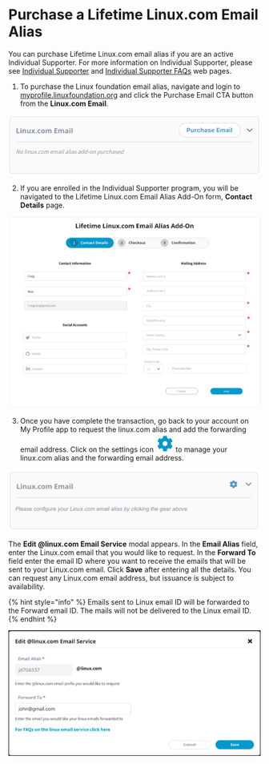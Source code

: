 # Purchase a Lifetime Linux.com Email Alias

You can purchase Lifetime Linux.com email alias if you are an active Individual Supporter. For more information on Individual Supporter, please see [Individual Supporter](https://www.linuxfoundation.org/about/individual-supporters/) and [Individual Supporter FAQs](https://www.linuxfoundation.org/about/individual-supporters/faq/#faq1) web pages.

1. To purchase the Linux foundation email alias, navigate and login to [myprofile.linuxfoundation.org](https://myprofile.linuxfoundation.org/) and click the Purchase Email CTA button from the **Linux.com Email**.

![](../.gitbook/assets/email.png)

2. If you are enrolled in the Individual Supporter program, you will be navigated to the Lifetime Linux.com Email Alias Add-On form, **Contact Details** page.

![](../.gitbook/assets/linuxemailpurchaseflow.png)

3. Once you have complete the transaction, go back to your account on My Profile app to request the linux.com alias and add the forwarding email address. Click on the settings icon  ![](../.gitbook/assets/settings%20%281%29.png)to manage your linux.com alias and the forwarding email address. 

![](../.gitbook/assets/email-not-configured%20%282%29.png)

The **Edit @linux.com Email Service** modal appears. In the **Email Alias** field, enter the Linux.com email that you would like to request. In the **Forward To** field enter the email ID where you want to receive the emails that will be sent to your Linux.com email. Click **Save** after entering all the details. You can request any Linux.com email address, but issuance is subject to availability.

{% hint style="info" %}
Emails sent to Linux email ID will be forwarded to the Forward email ID. The mails will not be delivered to the Linux email ID.
{% endhint %}

![](../.gitbook/assets/editlinuxemail.png)



